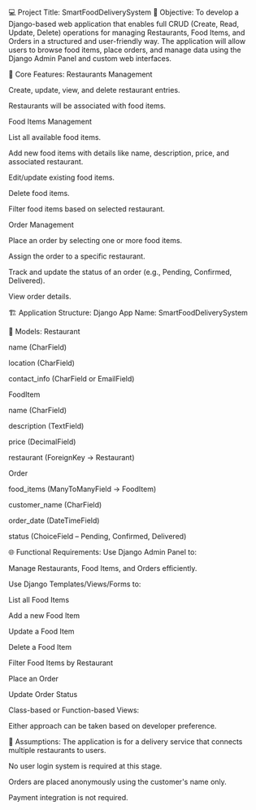 💻 Project Title: SmartFoodDeliverySystem
📌 Objective:
To develop a Django-based web application that enables full CRUD (Create, Read, Update, Delete) operations for managing Restaurants, Food Items, and Orders in a structured and user-friendly way. The application will allow users to browse food items, place orders, and manage data using the Django Admin Panel and custom web interfaces.

🔧 Core Features:
Restaurants Management

Create, update, view, and delete restaurant entries.

Restaurants will be associated with food items.

Food Items Management

List all available food items.

Add new food items with details like name, description, price, and associated restaurant.

Edit/update existing food items.

Delete food items.

Filter food items based on selected restaurant.

Order Management

Place an order by selecting one or more food items.

Assign the order to a specific restaurant.

Track and update the status of an order (e.g., Pending, Confirmed, Delivered).

View order details.

🏗️ Application Structure:
Django App Name: SmartFoodDeliverySystem

📁 Models:
Restaurant

name (CharField)

location (CharField)

contact_info (CharField or EmailField)

FoodItem

name (CharField)

description (TextField)

price (DecimalField)

restaurant (ForeignKey → Restaurant)

Order

food_items (ManyToManyField → FoodItem)

customer_name (CharField)

order_date (DateTimeField)

status (ChoiceField – Pending, Confirmed, Delivered)

🌐 Functional Requirements:
Use Django Admin Panel to:

Manage Restaurants, Food Items, and Orders efficiently.

Use Django Templates/Views/Forms to:

List all Food Items

Add a new Food Item

Update a Food Item

Delete a Food Item

Filter Food Items by Restaurant

Place an Order

Update Order Status

Class-based or Function-based Views:

Either approach can be taken based on developer preference.

📝 Assumptions:
The application is for a delivery service that connects multiple restaurants to users.

No user login system is required at this stage.

Orders are placed anonymously using the customer's name only.

Payment integration is not required.

